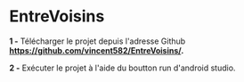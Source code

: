 # EntreVoisins

**1 -** Télécharger le projet depuis l'adresse Github **https://github.com/vincent582/EntreVoisins/.**

**2 -** Exécuter le projet à l'aide du boutton run d'android studio.
